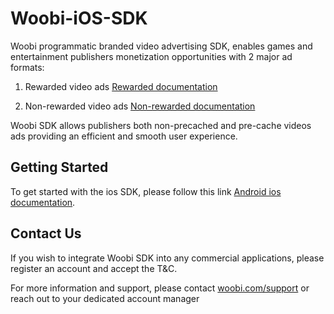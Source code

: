 # Woobi-iOS-SDK

Woobi programmatic branded video advertising SDK, enables games and entertainment publishers monetization opportunities with 2 major ad formats:

1. Rewarded video ads [Rewarded documentation](https://github.com/woobirnd/Woobi-iOS-SDK/wiki/Woobi-Vidget)

2. Non-rewarded video ads [Non-rewarded documentation](https://github.com/woobirnd/Woobi-iOS-SDK/wiki/Woobi-Non-Incent)

Woobi SDK allows publishers both non-precached and pre-cache videos ads providing an efficient and smooth user experience.

## Getting Started
To get started with the ios SDK, please follow this link [Android ios documentation](https://github.com/woobirnd/Woobi-iOS-SDK/wiki).

## Contact Us
If you wish to integrate Woobi SDK into any commercial applications, please register an account and accept the T&C.

For more information and support, please contact [woobi.com/support](http://woobi.com/support/) or reach out to your dedicated account manager

